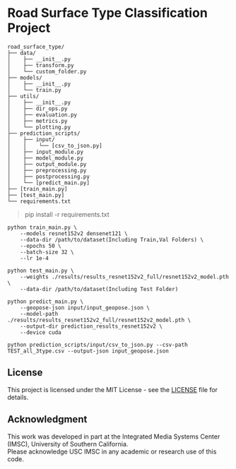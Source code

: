 # Road Surface Type Classification Project

    road_surface_type/
    ├── data/
    │    ├── __init__.py
    │    ├── transform.py
    │    └── custom_folder.py
    ├── models/
    │    ├── __init__.py
    │    └── train.py
    ├── utils/
    │    ├── __init__.py
    │    ├── dir_ops.py
    │    ├── evaluation.py
    │    ├── metrics.py
    │    └── plotting.py
    ├── prediction_scripts/
    │    ├── input/
    │    │    └── [csv_to_json.py]
    │    ├── input_module.py
    │    ├── model_module.py
    │    ├── output_module.py
    │    ├── preprocessing.py
    │    ├── postprocessing.py
    │    └── [predict_main.py]
    ├── [train_main.py]
    ├── [test_main.py]
    └── requirements.txt
    
> pip install -r requirements.txt

>
    python train_main.py \
        --models resnet152v2 densenet121 \
        --data-dir /path/to/dataset(Including Train,Val Folders) \
        --epochs 50 \
        --batch-size 32 \
        --lr 1e-4

>
    python test_main.py \
        --weights ./results/results_resnet152v2_full/resnet152v2_model.pth \
        --data-dir /path/to/dataset(Including Test Folder)

>
    python predict_main.py \
        --geopose-json input/input_geopose.json \
        --model-path ./results/results_resnet152v2_full/resnet152v2_model.pth \
        --output-dir prediction_results_resnet152v2 \
        --device cuda

>
    python prediction_scripts/input/csv_to_json.py --csv-path TEST_all_3type.csv --output-json input_geopose.json

>
## License
This project is licensed under the MIT License - see the [LICENSE](./LICENSE) file for details.

## Acknowledgment
This work was developed in part at the Integrated Media Systems Center (IMSC),
University of Southern California.  
Please acknowledge USC IMSC in any academic or research use of this code.
